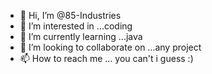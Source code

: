 - 👋 Hi, I’m @85-Industries
- 👀 I’m interested in ...coding
- 🌱 I’m currently learning ...java
- 💞️ I’m looking to collaborate on ...any project
- 📫 How to reach me ... you can't i guess :)

<!---
85-Industries/85-Industries is a ✨ special ✨ repository because its `README.md` (this file) appears on your GitHub profile.
You can click the Preview link to take a look at your changes.
--->
